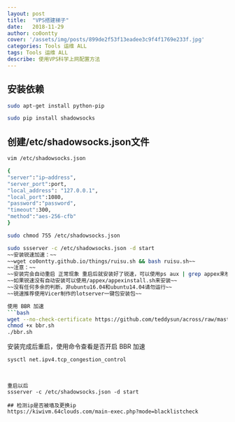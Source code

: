 ```yaml
---
layout: post
title:  "VPS搭建梯子"
date:   2018-11-29 
author: co0ontty
cover: '/assets/img/posts/899de2f53f13eadee3c9f4f1769e233f.jpg'
categories: Tools 运维 ALL
tags: Tools 运维 ALL
describe: 使用VPS科学上网配置方法
---
```

## 安装依赖
```bash
sudo apt-get install python-pip

sudo pip install shadowsocks

```
## 创建/etc/shadowsocks.json文件
```bash
vim /etc/shadowsocks.json

{
"server":"ip—address",
"server_port":port,
"local_address": "127.0.0.1",
"local_port":1080,
"password":"password",
"timeout":300,
"method":"aes-256-cfb"
}

sudo chmod 755 /etc/shadowsocks.json

sudo ssserver -c /etc/shadowsocks.json -d start
~~安装锐速加速：~~
~~wget co0ontty.github.io/things/ruisu.sh && bash ruisu.sh~~
~~注意：~~
~~安装完会自动重启 正常现象 重启后就安装好了锐速，可以使用ps aux | grep appex来检测是否运行~~
~~如果锐速没有自动安装可以使用/appex/appexinstall.sh来安装~~
~~没有任何多余的判断，非ubuntu16.04和ubuntu14.04请勿运行~~
~~锐速推荐使用Vicer制作的lotserver一键包安装包~~

使用 BBR 加速 
```bash
wget --no-check-certificate https://github.com/teddysun/across/raw/master/bbr.sh
chmod +x bbr.sh
./bbr.sh 
```
安装完成后重启，使用命令查看是否开启 BBR 加速
```bash
sysctl net.ipv4.tcp_congestion_control
```
```


重启以后
ssserver -c /etc/shadowsocks.json -d start

## 检测ip是否被墙及更换ip
https://kiwivm.64clouds.com/main-exec.php?mode=blacklistcheck